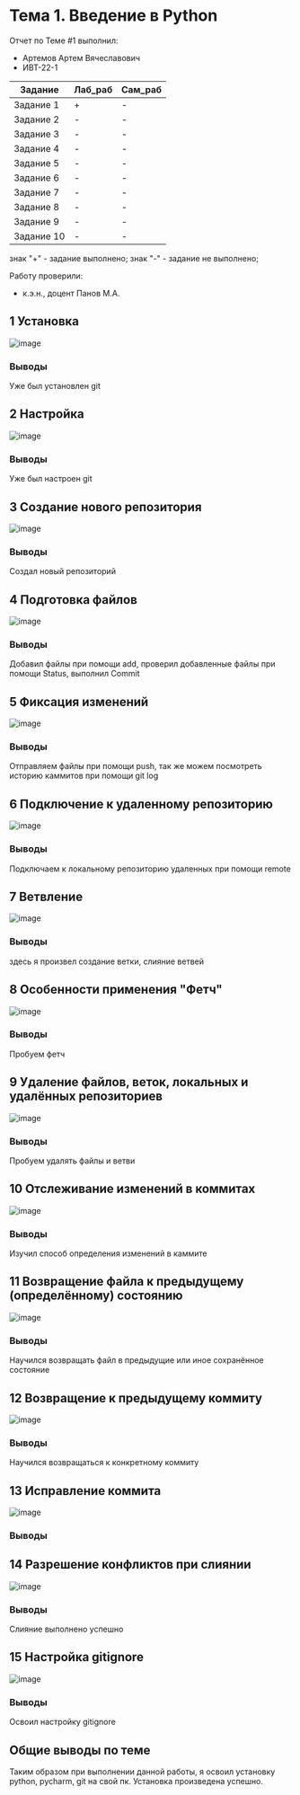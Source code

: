 # Тема 1. Введение в Python
Отчет по Теме #1 выполнил:
- Артемов Артем Вячеславович
- ИВТ-22-1

| Задание | Лаб_раб | Сам_раб |
| ------ | ------ | ------ |
| Задание 1 | + | - |
| Задание 2 | - | - |
| Задание 3 | - | - |
| Задание 4 | - | - |
| Задание 5 | - | - |
| Задание 6 | - | - |
| Задание 7 | - | - |
| Задание 8 | - | - |
| Задание 9 | - | - |
| Задание 10 | - | - |

знак "+" - задание выполнено; знак "-" - задание не выполнено;

Работу проверили:
- к.э.н., доцент Панов М.А.

## 1 Установка
![image](https://github.com/user-attachments/assets/39a429f5-81ed-4638-97cd-a926a94af062)

### Выводы

Уже был установлен git

## 2 Настройка

![image](https://github.com/user-attachments/assets/e3adeea3-a8e6-44df-8b6f-dab50220e1f0)

### Выводы

Уже был настроен git

## 3 Создание нового репозитория

![image](https://github.com/user-attachments/assets/1d9d0cd4-7135-43e6-aae4-b63b57abda44)


### Выводы

Создал новый репозиторий

## 4 Подготовка файлов

![image](https://github.com/user-attachments/assets/f996e9e1-5236-4ad5-9be9-eac3c17f0c48)


### Выводы

Добавил файлы при помощи add, проверил добавленные файлы при помощи Status, выполнил Commit

## 5 Фиксация изменений

![image](https://github.com/user-attachments/assets/debd975c-7f87-4e0b-9989-2847ce9972c0)


### Выводы

Отправляем файлы при помощи push, так же можем посмотреть историю каммитов при помощи git log

## 6 Подключение к удаленному репозиторию

![image](https://github.com/user-attachments/assets/7c585a3a-efe2-414c-8d3f-186bfb674cb5)


### Выводы

Подключаем к локальному репозиторию удаленных при помощи remote

## 7 Ветвление

![image](https://github.com/user-attachments/assets/ac95a00d-8136-4c86-9fa9-5a4e7400917a)

### Выводы

здесь я произвел создание ветки, слияние ветвей

## 8 Особенности применения "Фетч"

![image](https://github.com/user-attachments/assets/09d86c98-7e0d-470d-a950-78fa9f312be7)


### Выводы

Пробуем фетч

## 9 Удаление файлов, веток, локальных и удалённых репозиториев

![image](https://github.com/user-attachments/assets/d9c6bf26-c99f-49fd-9abe-7c059649f9fa)


### Выводы

Пробуем удалять файлы и ветви

## 10 Отслеживание изменений в коммитах

![image](https://github.com/dlyaobshegovreda/SoftwareEngineering/tree/%D0%A2%D0%B5%D0%BC%D0%B0_1/images/commit.png)

### Выводы

Изучил способ определения изменений в каммите

## 11 Возвращение файла к предыдущему (определённому) состоянию

![image](https://github.com/dlyaobshegovreda/SoftwareEngineering/tree/%D0%A2%D0%B5%D0%BC%D0%B0_1/images/commit.png)

### Выводы

Научился возвращать файл в предыдущие или иное сохранённое состояние

## 12 Возвращение к предыдущему коммиту

![image](https://github.com/dlyaobshegovreda/SoftwareEngineering/tree/%D0%A2%D0%B5%D0%BC%D0%B0_1/images/commit.png)

### Выводы

Научился возвращаться к конкретному коммиту

## 13 Исправление коммита

![image](https://github.com/dlyaobshegovreda/SoftwareEngineering/tree/%D0%A2%D0%B5%D0%BC%D0%B0_1/images/edit.png)

### Выводы

## 14 Разрешение конфликтов при слиянии

![image](https://github.com/dlyaobshegovreda/SoftwareEngineering/tree/%D0%A2%D0%B5%D0%BC%D0%B0_1/images/merge.png)

### Выводы

Слияние выполнено успешно

## 15 Настройка gitignore

![image](https://github.com/dlyaobshegovreda/SoftwareEngineering/tree/%D0%A2%D0%B5%D0%BC%D0%B0_1/images/gitignore.png)

### Выводы

Освоил настройку gitignore

## Общие выводы по теме
Таким образом при выполнении данной работы, я освоил установку python, pycharm, git на свой пк. Установка произведена
успешно.

